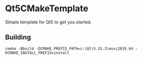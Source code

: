 # Qt5CMakeTemplate

Simple template for Qt5 to get you started.

## Building

```
cmake -Bbuild -DCMAKE_PREFIX_PATH=c:\Qt\5.15.2\msvc2019_64 -DCMAKE_INSTALL_PREFIX=install
```
